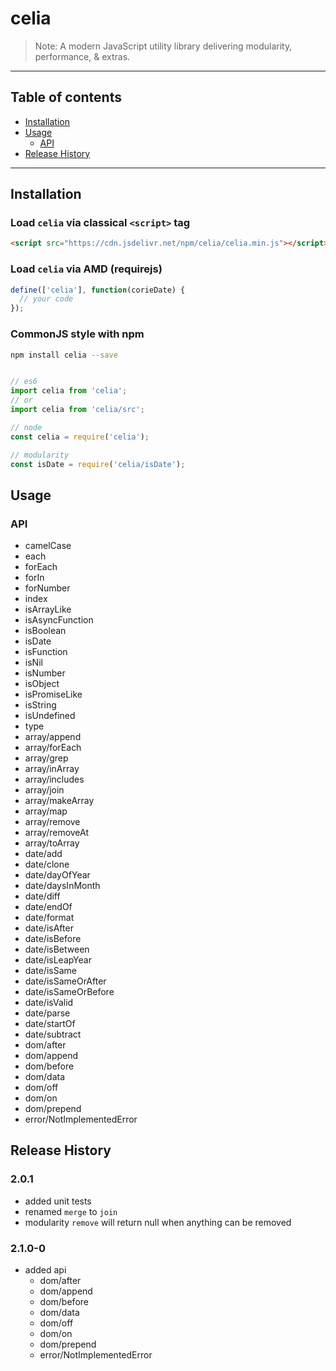# celia

> Note:  A modern JavaScript utility library delivering modularity, performance, & extras.

---

## Table of contents

  - [Installation](#Installation)
  - [Usage](#Usage)
    - [API](#API)
  - [Release History](#Release-History)

---

## Installation

### Load `celia` via classical `<script>` tag

```html
<script src="https://cdn.jsdelivr.net/npm/celia/celia.min.js"></script>
```

### Load `celia` via AMD (requirejs)

```javascript
define(['celia'], function(corieDate) {
  // your code
});
```

### CommonJS style with npm

```bash
npm install celia --save
```

```javascript

// es6
import celia from 'celia';
// or
import celia from 'celia/src';

// node
const celia = require('celia');

// modularity
const isDate = require('celia/isDate');

```

## Usage

### API

  - camelCase
  - each
  - forEach
  - forIn
  - forNumber
  - index
  - isArrayLike
  - isAsyncFunction
  - isBoolean
  - isDate
  - isFunction
  - isNil
  - isNumber
  - isObject
  - isPromiseLike
  - isString
  - isUndefined
  - type
  - array/append
  - array/forEach
  - array/grep
  - array/inArray
  - array/includes
  - array/join
  - array/makeArray
  - array/map
  - array/remove
  - array/removeAt
  - array/toArray
  - date/add
  - date/clone
  - date/dayOfYear
  - date/daysInMonth
  - date/diff
  - date/endOf
  - date/format
  - date/isAfter
  - date/isBefore
  - date/isBetween
  - date/isLeapYear
  - date/isSame
  - date/isSameOrAfter
  - date/isSameOrBefore
  - date/isValid
  - date/parse
  - date/startOf
  - date/subtract
  - dom/after
  - dom/append
  - dom/before
  - dom/data
  - dom/off
  - dom/on
  - dom/prepend
  - error/NotImplementedError

## Release History

### 2.0.1

  - added unit tests
  - renamed `merge` to `join`
  - modularity `remove` will return null when anything can be removed

### 2.1.0-0

  - added api
    - dom/after
    - dom/append
    - dom/before
    - dom/data
    - dom/off
    - dom/on
    - dom/prepend
    - error/NotImplementedError
